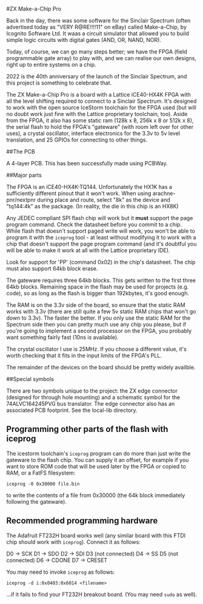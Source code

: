 #ZX Make-a-Chip Pro

Back in the day, there was some software for the Sinclair Spectrum (often
advertised today as "VERY R@RE!!!!11" on eBay) called Make-a-Chip, by
Icognito Software Ltd. It waas a circuit simulator that allowed you to
build simple logic circuits with digital gates (AND, OR, NAND, NOR).

Today, of course, we can go many steps better; we have the FPGA (field
programmable gate array) to play with, and we can realise our own designs,
right up to entire systems on a chip.

2022 is the 40th anniversary of the launch of the Sinclair Spectrum, and
this project is something to celebrate that.

The ZX Make-a-Chip Pro is a board with a Lattice iCE40-HX4K FPGA with
all the level shifting required to connect to a Sinclair Spectrum.
It's designed to work with the open source IceStorm toolchain for
the FPGA used (but will no doubt work just fine with the Lattice
proprietary toolchain, too). Aside from the FPGA, it also has some
static ram (128k x 8, 256k x 8 or 512k x 8), the serial flash to 
hold the FPGA's "gateware" (with room left over for other uses),
a crystal oscillator, interface electronics for the 3.3v to 5v level
translation, and 25 GPIOs for connecting to other things.

##The PCB

A 4-layer PCB. This has been successfully made using PCBWay.

##Major parts

The FPGA is an iCE40-HX4K-TQ144. Unfortunately the HX1K has a sufficiently
different pinout that it won't work. When using arachne-pnr/nextpnr during
place and route, select "8k" as the device and "tq144:4k" as the package.
(In reality, the die in this chip is an HX8K)

Any JEDEC compliant SPI flash chip will work but it **must** support
the page program command. Check the datasheet before you commit to a chip.
While flash that doesn't support paged write will work, you won't be able
to program it with the `iceprog` tool - at least without modifying it to
work with a chip that doesn't support the page program command (and it's
doubtful you will be able to make it work at all with the Lattice
proprietary IDE).

Look for support for 'PP' (command 0x02) in the chip's datasheet.
The chip must also support 64kb block erase.

The gateware requires three 64kb blocks. This gets written to the first
three 64kb blocks. Remaining space in the flash may be used for projects 
(e.g. code), so as long as the flash is bigger than 192kbytes, it's good 
enough.

The RAM is on the 3.3v side of the board, so ensure that the static RAM
works with 3.3v (there are still quite a few 5v static RAM chips that won't
go down to 3.3v). The faster the better. If you only use the static RAM
for the Spectrum side then you can pretty much use any chip you please,
but if you're going to implement a second processor on the FPGA, you
probably want something fairly fast (10ns is available).

The crystal oscillator I use is 25MHz. If you choose a different value,
it's worth checking that it fits in the input limits of the FPGA's
PLL.

The remainder of the devices on the board should be pretty widely availble.

##Special symbols

There are two symbols unique to the project: the ZX edge connector
(designed for through hole mounting) and a schematic symbol for the
74ALVC164245PVG bus translator. The edge connector also has an associated
PCB footprint. See the local-lib directory.

## Programming other parts of the flash with iceprog

The icestorm toolchain's `iceprog` program can do more than just write
the gateware to the flash chip. You can supply it an offset, for example
if you want to store ROM code that will be used later by the FPGA
or copied to RAM, or a FatFS filesystem:

`iceprog -0 0x30000 file.bin`

to write the contents of a file from 0x30000 (the 64k block immediately
following the gateware).

## Recommended programming hardware

The Adafruit FT232H board works well (any similar board with this FTDI
chip should work with `iceprog`). Connect it as follows:

D0 -> SCK
D1 -> SDO
D2 -> SDI
D3 (not connected)
D4 -> SS
D5 (not connected)
D6 -> CDONE
D7 -> CRESET

You may need to invoke `iceprog` as follows:

`iceprog -d i:0x0403:0x6014 <filename>`

...if it fails to find your FT232H breakout board. (You may need `sudo`
as well).

